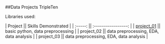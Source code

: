 ##Data Projects TripleTen 

Libraries used: 

| Project || Skills Demonstrated |
| :-----: || :-----------------: |
| [project_01](https://github.com/L7-design/Data_projects_TripleTen/tree/main/project_01) || basic python, data preprocessing |
| project_02 || data preprocessing, EDA, data analysis |
| project_03 || data preprocessing, EDA, data analysis |

